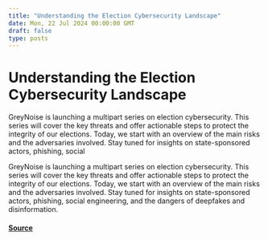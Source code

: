 ```yaml
---
title: "Understanding the Election Cybersecurity Landscape"
date: Mon, 22 Jul 2024 00:00:00 GMT
draft: false
type: posts
---
```

# Understanding the Election Cybersecurity Landscape





GreyNoise is launching a multipart series on election cybersecurity. This series will cover the key threats and offer actionable steps to protect the integrity of our elections. Today, we start with an overview of the main risks and the adversaries involved. Stay tuned for insights on state-sponsored actors, phishing, social

GreyNoise is launching a multipart series on election cybersecurity. This series will cover the key threats and offer actionable steps to protect the integrity of our elections. Today, we start with an overview of the main risks and the adversaries involved. Stay tuned for insights on state-sponsored actors, phishing, social engineering, and the dangers of deepfakes and disinformation.

#### [Source](https://www.greynoise.io/blog/understanding-the-election-cybersecurity-landscape)

